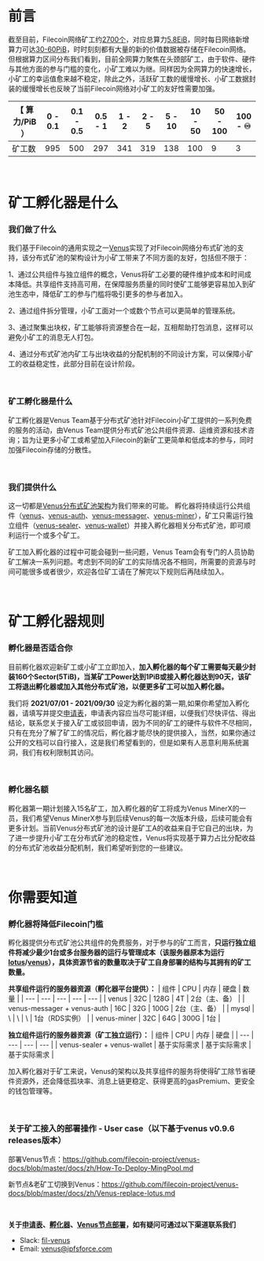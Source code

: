 # 前言

截至目前，Filecoin网络矿工约[2700个](http://filscan.io/)，对应总算力[5.8EiB](http://filscan.io/)，同时每日网络新增算力可达[30-60PiB](http://filscan.io/)，时时刻刻都有大量的新的价值数据被存储在Filecoin网络。但根据算力区间分布我们看到，目前全网算力聚焦在头颈部矿工，由于软件、硬件与其他方面的参与门槛的变化，小矿工难以为继。同样因为全网算力的快速增长，小矿工的幸运值愈来越不稳定，除此之外，活跃矿工数的缓慢增长、小矿工数据封装的缓慢增长也反映了当前Filecoin网络对小矿工的友好性需要加强。

| 【 算力/PiB ） |0 - 0.1|0.1 - 0.5|0.5 - 1|1 - 2|2 - 5|5 - 10|10 - 50|50 - 100|100 - ♾|
| --- | --- | --- | --- | --- | --- | --- | --- | --- | --- |
| 矿工数 | 995 | 500 | 297 | 341 | 319 | 138 | 100 | 9 | 3 |

</br>

# 矿工孵化器是什么

### 我们做了什么

我们基于Filecoin的通用实现之一[Venus](https://venus.filecoin.io/Home.html)实现了对Filecoin网络分布式矿池的支持，该分布式矿池的架构设计为小矿工带来了不同方面的友好，包括但不限于：

1、通过公共组件与独立组件的概念，Venus将矿工必要的硬件维护成本和时间成本降低。共享组件支持高可用，在保障服务质量的同时使矿工能够更容易加入到矿池生态中，降低矿工的参与门槛将吸引更多的参与者加入。

2、通过组件拆分管理，小矿工面对一个或数个节点可以更简单的管理系统。

3、通过聚集出块权，矿工能够将资源整合在一起，互相帮助打包消息，这样可以避免小矿工的消息无人打包。

4、通过分布式矿池内矿工与出块收益的分配机制的不同设计方案，可以保障小矿工的收益稳定性，此部分目前在设计阶段。

</br>

### 矿工孵化器是什么

矿工孵化器是Venus Team基于分布式矿池针对Filecoin小矿工提供的一系列免费的服务的活动，由Venus Team提供分布式矿池公共组件资源、运维资源和技术咨询；旨为让更多小矿工或希望加入Filecoin的新矿工更简单和低成本的参与，同时加强Filecoin存储的分散性。

</br>

### 我们提供什么

这一切都是[Venus分布式矿池架构](https://github.com/filecoin-project/venus-docs/blob/master/docs/zh/Overview.md)为我们带来的可能。
孵化器将持续运行公共组件（[venus](https://github.com/filecoin-project/venus)、[venus-auth](https://github.com/filecoin-project/venus-auth)、[venus-messager](https://github.com/filecoin-project/venus-messager)、[venus-miner](https://github.com/filecoin-project/venus-miner)），矿工只需运行独立组件（[venus-sealer](https://github.com/filecoin-project/venus-sealer)、[venus-wallet](https://github.com/filecoin-project/venus-wallet)）并接入孵化器相关分布式矿池，即可顺利运行一个或多个矿工。

矿工加入孵化器的过程中可能会碰到一些问题，Venus Team会有专门的人员协助矿工解决一系列问题。考虑到不同的矿工的实际情况各不相同，所需要的资源与时间可能很多或者很少，欢迎各位矿工请在了解完以下规则后再陆续加入。

</br>

# 矿工孵化器规则

### 孵化器是否适合你

目前孵化器欢迎新矿工或小矿工立即加入，**加入孵化器的每个矿工需要每天最少封装160个Sector(5TiB)，当某矿工Power达到1PiB或接入孵化器达到90天，该矿工将退出孵化器或加入其他分布式矿池，以便更多矿工可以加入孵化器。**

我们将 **2021/07/01 - 2021/09/30** 设定为孵化器的第一期,如果你希望加入孵化器，请填写并提交[申请表](http://ipfsforce.mikecrm.com/OVZb0Dv)，申请表内容应当尽可能详细，以便我们尽快评估、得出结论，联系您关于接入矿工或驳回申请，因为不同的矿工的硬件与软件不尽相同，只有在充分了解了矿工的情况后，孵化器才能尽快的提供接入，当然，如果你通过公开的文档可以自行接入，这是我们希望看到的，但是如果有人恶意利用系统漏洞，我们有权利限制其访问。

</br>

### 孵化器名额

孵化器第一期计划接入15名矿工，加入孵化器的矿工将成为Venus MinerX的一员，我们希望Venus MinerX参与到后续Venus的每一次版本升级，后续可能会有更多计划。当前Venus分布式矿池的设计是矿工A的收益来自于它自己的出块，为了进一步提升小矿工在分布式矿池的稳定性，Venus将实现基于算力占比分配收益的分布式矿池收益分配机制，我们希望听到您的一些建议。

</br>

# 你需要知道

### 孵化器将降低Filecoin门槛

孵化器提供分布式矿池公共组件的免费服务，对于参与的矿工而言，**只运行独立组件将减少最少1台或多台服务器的运行与管理成本（该服务器原本为运行[lotus](https://github.com/filecoin-project/lotus)/[venus](https://github.com/filecoin-project/venus)），具体资源节省的数量取决于矿工自身部署的结构与其拥有的矿工数量。**

**共享组件运行的服务器资源（孵化器平台提供）：**
| 组件 | CPU | 内存 | 硬盘 | 数量 |
| --- | --- | --- | --- | --- |
| venus | 32C | 128G | 4T | 2台（主、备） |
| venus-messager + venus-auth | 16C | 32G | 100G | 2台（主、备） |
| mysql | \ | \ | \ | 1台（RDS实例） |
| venus-miner | 32C | 64G | 300G | 1台 |

**独立组件运行的服务器资源（矿工独立运行）：**
| 组件 | CPU | 内存 | 硬盘 |
| --- | --- | --- | --- |
| venus-sealer + venus-wallet | 基于实际需求 | 基于实际需求 | 基于实际需求 |

加入孵化器对于矿工来说，Venus的架构以及共享组件的服务将使得矿工除节省硬件资源外，还会降低孤块率、消息上链更稳定、获得更高的gasPremium、更安全的钱包管理等。

</br>

### 关于矿工接入的部署操作 - User case（以下基于venus v0.9.6 releases版本）

部署Venus节点：https://github.com/filecoin-project/venus-docs/blob/master/docs/zh/How-To-Deploy-MingPool.md

新节点&老矿工切换到Venus：https://github.com/filecoin-project/venus-docs/blob/master/docs/zh/Venus-replace-lotus.md

</br>

**关于[申请表](http://ipfsforce.mikecrm.com/OVZb0Dv)、[孵化器](https://github.com/Joss-Hua/hello-word/edit/main/%E7%9F%BF%E5%B7%A5%E5%AD%B5%E5%8C%96%E5%99%A8%E8%AE%A1%E5%88%92.md)、[Venus节点部署](https://github.com/filecoin-project/venus-docs/blob/master/docs/zh/How-To-Deploy-MingPool.md)，如有疑问可通过以下渠道联系我们**
- Slack: [fil-venus](https://filecoinproject.slack.com/archives/CEHHJNJS3)
- Email: [venus@ipfsforce.com ](venus@ipfsforce.com )

